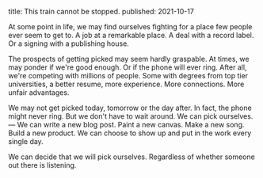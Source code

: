 title: This train cannot be stopped.
published: 2021-10-17

At some point in life, we may find ourselves fighting for a place few people ever seem to get to. A job at a remarkable place. A deal with a record label. Or a signing with a publishing house.

The prospects of getting picked may seem hardly graspable. At times, we may ponder if we're good enough. Or if the phone will ever ring. After all, we're competing with millions of people. Some with degrees from top tier universities, a better resume, more experience. More connections. More unfair advantages.

We may not get picked today, tomorrow or the day after. In fact, the phone might never ring. But we don't have to wait around. We can pick ourselves. — We can write a new blog post. Paint a new canvas. Make a new song. Build a new product. We can choose to show up and put in the work every single day.

We can decide that we will pick ourselves. Regardless of whether someone out there is listening.
